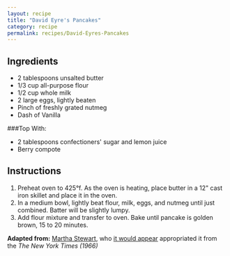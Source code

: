 ```yaml
---
layout: recipe
title: "David Eyre's Pancakes"
category: recipe
permalink: recipes/David-Eyres-Pancakes
---
```


## Ingredients
 - 2 tablespoons unsalted butter
 - 1/3 cup all-purpose flour
 - 1/2 cup whole milk
 - 2 large eggs, lightly beaten
 - Pinch of freshly grated nutmeg
 - Dash of Vanilla
 
###Top With:
 - 2 tablespoons confectioners' sugar and lemon juice
 - Berry compote

## Instructions
1. Preheat oven to 425&deg;f. As the oven is heating, place butter in a 12" cast iron skillet and place it in the oven.
2. In a medium bowl, lightly beat flour, milk, eggs, and nutmeg until just combined. Batter will be slightly lumpy.
3. Add flour mixture and transfer to oven. Bake until pancake is golden brown, 15 to 20 minutes.

**Adapted from:** [Martha Stewart](http://www.marthastewart.com/348719/david-eyres-pancake), who [it would appear](http://food52.com/recipes/7645-david-eyre-s-pancake) appropriated it from the *The New York Times (1966)*
